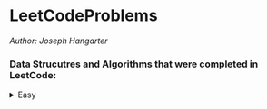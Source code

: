 # LeetCodeProblems

*Author: Joseph Hangarter*

### Data Strucutres and Algorithms that were completed in LeetCode:

<details>
<summary>Easy</summary>

* [Find Numbers with Even Number of Digits]()

</details>
